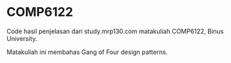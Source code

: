 # COMP6122

Code hasil penjelasan dari study.mrp130.com matakuliah COMP6122, Binus University. 

Matakuliah ini membahas Gang of Four design patterns.

